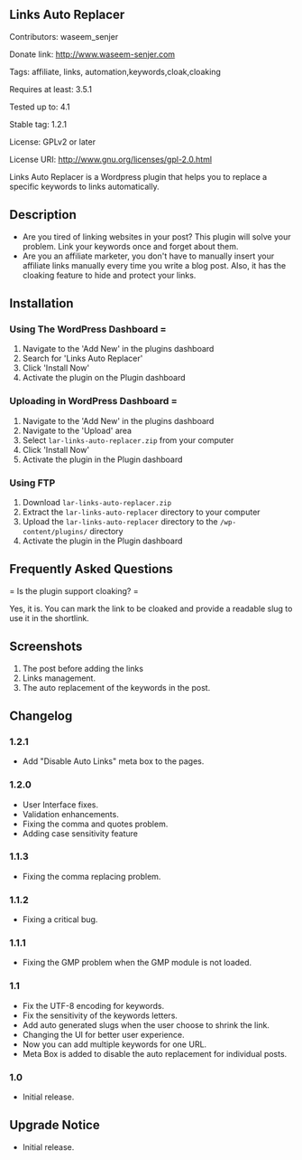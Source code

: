 ## Links Auto Replacer
Contributors: waseem_senjer

Donate link: http://www.waseem-senjer.com

Tags: affiliate, links, automation,keywords,cloak,cloaking

Requires at least: 3.5.1

Tested up to: 4.1

Stable tag: 1.2.1

License: GPLv2 or later

License URI: http://www.gnu.org/licenses/gpl-2.0.html

Links Auto Replacer is a Wordpress plugin that helps you to replace a specific keywords to links automatically.
	

## Description

- Are you tired of linking websites in your post? This plugin will solve your problem. Link your keywords once and forget about them. 
- Are you an affiliate marketer, you don't have to manually insert your affiliate links manually every time you write a blog post. Also, it has the cloaking feature to hide and protect your links.
 

## Installation



### Using The WordPress Dashboard =

1. Navigate to the 'Add New' in the plugins dashboard
2. Search for 'Links Auto Replacer'
3. Click 'Install Now'
4. Activate the plugin on the Plugin dashboard

### Uploading in WordPress Dashboard =

1. Navigate to the 'Add New' in the plugins dashboard
2. Navigate to the 'Upload' area
3. Select `lar-links-auto-replacer.zip` from your computer
4. Click 'Install Now'
5. Activate the plugin in the Plugin dashboard

### Using FTP

1. Download `lar-links-auto-replacer.zip`
2. Extract the `lar-links-auto-replacer` directory to your computer
3. Upload the `lar-links-auto-replacer` directory to the `/wp-content/plugins/` directory
4. Activate the plugin in the Plugin dashboard


## Frequently Asked Questions 

= Is the plugin support cloaking? =

Yes, it is. You can mark the link to be cloaked and provide a readable slug to use it in the shortlink.  



## Screenshots

1. The post before adding the links
2. Links management.
3. The auto replacement of the keywords in the post.

## Changelog

### 1.2.1
* Add "Disable Auto Links" meta box to the pages.

### 1.2.0
* User Interface fixes.
* Validation enhancements.
* Fixing the comma and quotes problem.
* Adding case sensitivity feature

### 1.1.3
* Fixing the comma replacing problem.

### 1.1.2
* Fixing a critical bug.

### 1.1.1
* Fixing the GMP problem when the GMP module is not loaded.

### 1.1
* Fix the UTF-8 encoding for keywords.
* Fix the sensitivity of the keywords letters.
* Add auto generated slugs when the user choose to shrink the link.
* Changing the UI for better user experience.
* Now you can add multiple keywords for one URL.
* Meta Box is added to disable the auto replacement for individual posts.


### 1.0
* Initial release.

## Upgrade Notice
* Initial release.